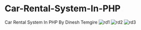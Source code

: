 # Car-Rental-System-In-PHP
Car Rental System In PHP By Dinesh Temgire
![rd1](https://user-images.githubusercontent.com/95518302/190369305-1efe8b00-a428-40c3-8411-3fe5d3c7edf4.png)
![rd2](https://user-images.githubusercontent.com/95518302/190369343-415d0ef5-b3cc-4534-b384-a7349f771acd.png)
![rd3](https://user-images.githubusercontent.com/95518302/190369603-00a0d92b-79ac-4b93-a113-e34cec607111.png)
